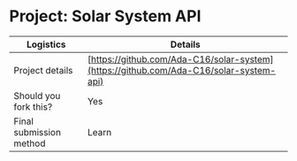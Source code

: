 # Project: Solar System API

| Logistics               | Details                                                                                |
| ----------------------- | -------------------------------------------------------------------------------------- |
| Project details         | [https://github.com/Ada-C16/solar-system](https://github.com/Ada-C16/solar-system-api) |
| Should you fork this?   | Yes                                                                                    |
| Final submission method | Learn                                                                                  |

